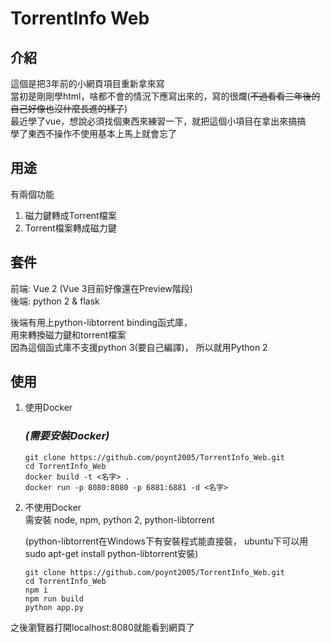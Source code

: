 # TorrentInfo Web

## 介紹
這個是把3年前的小網頁項目重新拿來寫  
當初是剛剛學html，啥都不會的情況下應寫出來的，寫的很爛(~~不過看看三年後的自己好像也沒什麼長進的樣子~~)  
最近學了vue，想說必須找個東西來練習一下，就把這個小項目在拿出來搞搞  
學了東西不操作不使用基本上馬上就會忘了

## 用途
有兩個功能
1. 磁力鍵轉成Torrent檔案
2. Torrent檔案轉成磁力鍵

## 套件
前端: Vue 2 (Vue 3目前好像還在Preview階段)  
後端: python 2 & flask  

後端有用上python-libtorrent binding函式庫，  
用來轉換磁力鍵和torrent檔案  
因為這個函式庫不支援python 3(要自己編譯)，
所以就用Python 2

## 使用

1. 使用Docker  
    ### __*(需要安裝Docker)*__ 
    ```
    git clone https://github.com/poynt2005/TorrentInfo_Web.git
    cd TorrentInfo_Web
    docker build -t <名字> .
    docker run -p 8080:8080 -p 6881:6881 -d <名字>
    ```
2. 不使用Docker  
    需安裝 node, npm, python 2, python-libtorrent  
    
    (python-libtorrent在Windows下有安裝程式能直接裝，
    ubuntu下可以用sudo apt-get install python-libtorrent安裝)  

    ```
    git clone https://github.com/poynt2005/TorrentInfo_Web.git
    cd TorrentInfo_Web
    npm i
    npm run build
    python app.py
    ```
之後瀏覽器打開localhost:8080就能看到網頁了